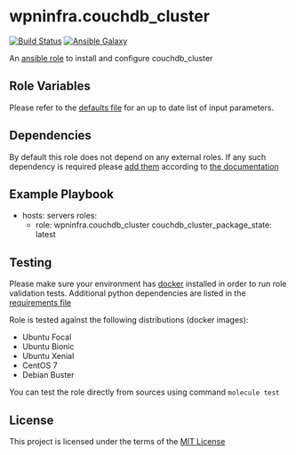 # wpninfra.couchdb_cluster

[![Build Status](https://github.com/wpninfra/ansible-role-couchdb-cluster/workflows/CI/badge.svg)](https://github.com/wpninfra/ansible-role-couchdb-cluster/actions)
[![Ansible Galaxy](http://img.shields.io/badge/ansible--galaxy-wpninfra.couchdb_cluster.vim-blue.svg)](https://galaxy.ansible.com/wpninfra/couchdb_cluster/)

An [ansible role](https://galaxy.ansible.com/wpninfra/couchdb_cluster) to install and configure couchdb_cluster

## Role Variables

Please refer to the [defaults file](/defaults/main.yml) for an up to date list of input parameters.

## Dependencies

By default this role does not depend on any external roles. If any such dependency is required please [add them](/meta/main.yml) according to [the documentation](http://docs.ansible.com/ansible/playbooks_roles.html#role-dependencies)

## Example Playbook

- hosts: servers
  roles:
     - role: wpninfra.couchdb_cluster
       couchdb_cluster_package_state: latest

## Testing

Please make sure your environment has [docker](https://www.docker.com) installed in order to run role validation tests. Additional python dependencies are listed in the [requirements file](https://github.com/nephelaiio/ansible-role-requirements/blob/master/requirements.txt)

Role is tested against the following distributions (docker images):

  * Ubuntu Focal
  * Ubuntu Bionic
  * Ubuntu Xenial
  * CentOS 7
  * Debian Buster

You can test the role directly from sources using command ` molecule test `

## License

This project is licensed under the terms of the [MIT License](/LICENSE)
